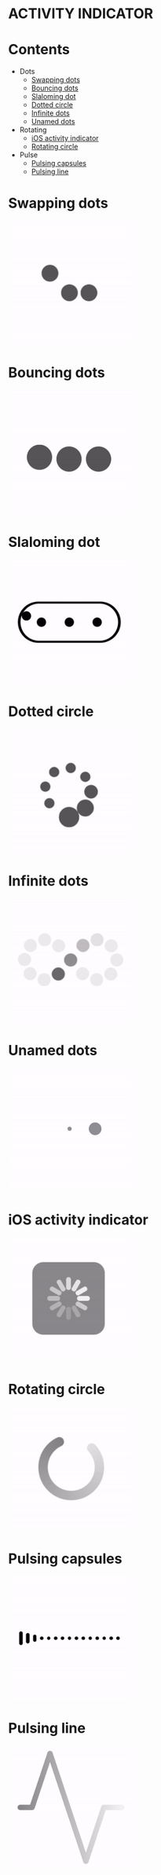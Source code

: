 # ACTIVITY INDICATOR

# Contents

- Dots
    - [Swapping dots](#swapping-dots)
    - [Bouncing dots](#bouncing-dots)
    - [Slaloming dot](#slaloming-dot)
    - [Dotted circle](#dotted-circle)
    - [Infinite dots](#infinite-dots)
    - [Unamed dots](#unamed-dots)
- Rotating
    - [iOS activity indicator](#ios-activity-indicator)
    - [Rotating circle](#rotating-circle)
- Pulse
    - [Pulsing capsules](#pulsing-capsules)
    - [Pulsing line](#pulsing-line)
    
# Swapping dots
<img src="gif/swappingDots.gif" width="250"/>

# Bouncing dots
<img src="gif/bouncingDots.gif" width="250"/>

# Slaloming dot
<img src="gif/slalomingDot.gif" width="250"/>

# Dotted circle
<img src="gif/dottedCircle.gif" width="250"/>

# Infinite dots
<img src="gif/infiniteDots.gif" width="250"/>

# Unamed dots
<img src="gif/unamedDots.gif" width="250"/>

# iOS activity indicator
<img src="gif/iOSActivityIndicator.gif" width="250"/>

# Rotating circle
<img src="gif/rotatingCircle.gif" width="250"/>

# Pulsing capsules
<img src="gif/pulsingCapsules.gif" width="250"/>

# Pulsing line
<img src="gif/pulsingLine.gif" width="250"/>
